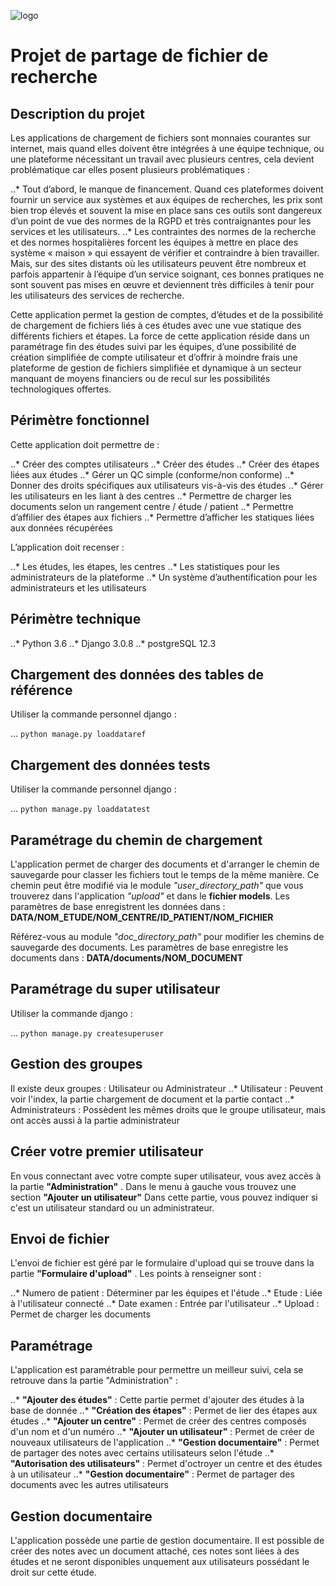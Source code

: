 ![logo](https://zupimages.net/up/20/43/hoes.png) 
# Projet de partage de fichier de recherche

## Description du projet

Les applications de chargement de fichiers sont monnaies courantes sur internet, mais quand elles doivent être intégrées à une équipe technique, ou une plateforme nécessitant un travail avec plusieurs centres, cela devient problématique car elles posent plusieurs problématiques :

..* Tout d’abord, le manque de financement. Quand ces plateformes doivent fournir un service aux systèmes et aux équipes de recherches, les prix sont bien trop élevés et souvent la mise en place sans ces outils sont dangereux d’un point de vue des normes de la RGPD et très contraignantes pour les services et les utilisateurs.
..* Les contraintes des normes de la recherche et des normes hospitalières forcent les équipes à mettre en place des système « maison » qui essayent de vérifier et contraindre à bien travailler. Mais, sur des sites distants où les utilisateurs peuvent être nombreux et parfois appartenir à l’équipe d’un service soignant, ces bonnes pratiques ne sont souvent pas mises en œuvre et deviennent très difficiles à tenir pour les utilisateurs des services de recherche.

Cette application permet la gestion de comptes, d’études et de la possibilité de chargement de fichiers liés à ces études avec une vue statique des différents fichiers et étapes.
La force de cette application réside dans un paramétrage fin des études suivi par les équipes, d’une possibilité de création simplifiée de compte utilisateur et d’offrir à moindre frais une plateforme de gestion de fichiers simplifiée et dynamique à un secteur manquant de moyens financiers ou de recul sur les possibilités technologiques offertes.

## Périmètre fonctionnel

Cette application doit permettre de :

..* Créer des comptes utilisateurs
..* Créer des études
..* Créer des étapes liées aux études
..* Gérer un QC simple (conforme/non conforme)
..* Donner des droits spécifiques aux utilisateurs vis-à-vis des études
..* Gérer les utilisateurs en les liant à des centres
..* Permettre de charger les documents selon un rangement centre / étude / patient 
..* Permettre d’affilier des étapes aux fichiers 
..* Permettre d’afficher les statiques liées aux données récupérées

L’application doit recenser :

..* Les études, les étapes, les centres
..* Les statistiques pour les administrateurs de la plateforme
..* Un système d’authentification pour les administrateurs et les utilisateurs

## Périmètre technique

..* Python 3.6
..* Django 3.0.8
..* postgreSQL 12.3

## Chargement des données des tables de référence

Utiliser la commande personnel django :

... `python manage.py loaddataref`

## Chargement des données tests

Utiliser la commande personnel django :

... `python manage.py loaddatatest`

## Paramétrage du chemin de chargement

L'application permet de charger des documents et d'arranger le chemin de sauvegarde pour classer les fichiers tout le temps de la même manière.
Ce chemin peut être modifié via le module *"user_directory_path"* que vous trouverez dans l'application *"upload"* et dans le __fichier models__.
Les paramètres de base enregistrent les données dans : __DATA/NOM_ETUDE/NOM_CENTRE/ID_PATIENT/NOM_FICHIER__

Référez-vous au module *"doc_directory_path"* pour modifier les chemins de sauvegarde des documents. 
Les paramètres de base enregistre les documents dans : __DATA/documents/NOM_DOCUMENT__

## Paramétrage du super utilisateur

Utiliser la commande django :

... `python manage.py createsuperuser`

## Gestion des groupes

Il existe deux groupes : Utilisateur ou Administrateur
..* Utilisateur : Peuvent voir l'index, la partie chargement de document et la partie contact
..* Administrateurs : Possèdent les mêmes droits que le groupe utilisateur, mais ont accès aussi à la partie administrateur 

## Créer votre premier utilisateur

En vous connectant avec votre compte super utilisateur, vous avez accès à la partie __"Administration"__ .
Dans le menu à gauche vous trouvez une section __"Ajouter un utilisateur"__ 
Dans cette partie, vous pouvez indiquer si c'est un utilisateur standard ou un administrateur.

## Envoi de fichier

L'envoi de fichier est géré par le formulaire d'upload qui se trouve dans la partie __"Formulaire d'upload"__ .
Les points à renseigner sont :

..* Numero de patient : Déterminer par les équipes et l'étude
..* Etude : Liée à l'utilisateur connecté
..* Date examen : Entrée par l'utilisateur
..* Upload : Permet de charger les documents

## Paramétrage

L'application est paramétrable pour permettre un meilleur suivi, cela se retrouve dans la partie "Administration" :

..* __"Ajouter des études"__ : Cette partie permet d'ajouter des études à la base de donnée
..* __"Création des étapes"__ : Permet de lier des étapes aux études
..* __"Ajouter un centre"__ : Permet de créer des centres composés d'un nom et d'un numéro
..* __"Ajouter un utilisateur"__ : Permet de créer de nouveaux utilisateurs de l'application
..* __"Gestion documentaire"__ : Permet de partager des notes avec certains utilisateurs selon l'étude
..* __"Autorisation des utilisateurs"__ : Permet d'octroyer un centre et des études à un utilisateur
..* __"Gestion documentaire"__ : Permet de partager des documents avec les autres utilisateurs

## Gestion documentaire

L'application possède une partie de gestion documentaire.
Il est possible de créer des notes avec un document attaché, ces notes sont liées à des études et ne seront disponibles unquement aux utilisateurs possédant le droit sur cette étude. 


